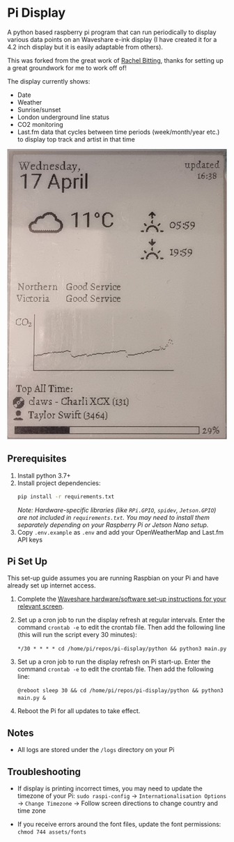 # Pi Display

A python based raspberry pi program that can run periodically to display various data points on an Waveshare e-ink display (I have created it for a 4.2 inch display but it is easily adaptable from others).

This was forked from the great work of [Rachel Bitting](https://github.com/rbitting/pi-display), thanks for setting up a great groundwork for me to work off of!

The display currently shows:
- Date
- Weather
- Sunrise/sunset
- London underground line status
- CO2 monitoring
- Last.fm data that cycles between time periods (week/month/year etc.) to display top track and artist in that time

![Photo of the Pi display displaying all data](assets/pi-display.jpg)

## Prerequisites 

1. Install python 3.7+
2. Install project dependencies:
   ```bash
   pip install -r requirements.txt
   ```
   *Note: Hardware-specific libraries (like `RPi.GPIO`, `spidev`, `Jetson.GPIO`) are not included in `requirements.txt`. You may need to install them separately depending on your Raspberry Pi or Jetson Nano setup.*
3. Copy `.env.example` as `.env` and add your OpenWeatherMap and Last.fm API keys

## Pi Set Up

This set-up guide assumes you are running Raspbian on your Pi and have already set up internet access.

1. Complete the [Waveshare hardware/software set-up instructions for your relevant screen](https://www.waveshare.com/wiki/Main_Page#Display-e-Paper).

1. Set up a cron job to run the display refresh at regular intervals. Enter the command `crontab -e` to edit the crontab file. Then add the following line (this will run the script every 30 minutes):

    ```*/30 * * * * cd /home/pi/repos/pi-display/python && python3 main.py```

1. Set up a cron job to run the display refresh on Pi start-up. Enter the command `crontab -e` to edit the crontab file. Then add the following line:

    ```@reboot sleep 30 && cd /home/pi/repos/pi-display/python && python3 main.py &```

1. Reboot the Pi for all updates to take effect.

## Notes

* All logs are stored under the `/logs` directory on your Pi

## Troubleshooting

* If display is printing incorrect times, you may need to update the timezone of your Pi: `sudo raspi-config` -> `Internationalisation Options` -> `Change Timezone` -> Follow screen directions to change country and time zone

* If you receive errors around the font files, update the font permissions: `chmod 744 assets/fonts`
